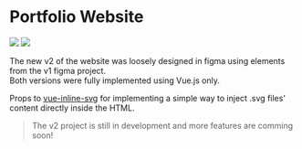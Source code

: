 # Portfolio Website

[![](https://img.shields.io/badge/-Vue.js-4fc08d?style=flat&logo=vuedotjs&logoColor=white)](https://vuejs.org/)
[![](https://img.shields.io/badge/Figma-F24E1E?style=flat&logo=figma&logoColor=white)](https://www.figma.com/ui-design-tool/)

The new v2 of the website was loosely designed in figma using elements from the v1 figma project.  
Both versions were fully implemented using Vue.js only.

Props to [vue-inline-svg](https://www.npmjs.com/package/vue-inline-svg) for implementing a simple way to inject .svg files' content directly inside the HTML.

> The v2 project is still in development and more features are comming soon!